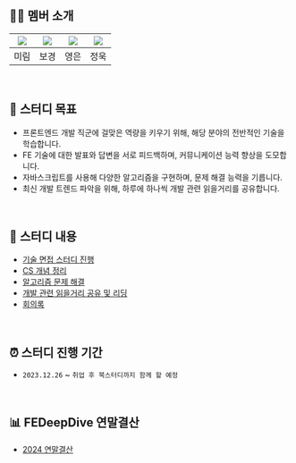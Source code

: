 ## 👩‍💻 멤버 소개

| [![](https://github.com/uraflower.png?width=200px)](https://github.com/uraflower) | [![](https://github.com/devkyoung2.png?width=200px)](https://github.com/devkyoung2) | [![](https://github.com/Young2un.png?width=200px)](https://github.com/Young2un) | [![](https://github.com/hatchling13.png?width=200px)](https://github.com/hatchling13) |
| :-------------------------------------------------------------------------------: | :---------------------------------------------------------------------------------: | :-----------------------------------------------------------------------------: | :-----------------------------------------------------------------------------------: |
|                                       미림                                        |                                        보경                                         |                                      영은                                       |                                         정욱                                          |

<br/>

## 🌟 스터디 목표

- 프론트엔드 개발 직군에 걸맞은 역량을 키우기 위해, 해당 분야의 전반적인 기술을 학습합니다.
- FE 기술에 대한 발표와 답변을 서로 피드백하며, 커뮤니케이션 능력 향상을 도모합니다.
- 자바스크립트를 사용해 다양한 알고리즘을 구현하며, 문제 해결 능력을 기릅니다.
- 최신 개발 트렌드 파악을 위해, 하루에 하나씩 개발 관련 읽을거리를 공유합니다.
<br/>

## 📖 스터디 내용

- [기술 면접 스터디 진행](https://github.com/FEstudyqq/Front-end)
- [CS 개념 정리](https://github.com/FEDeepDive/ComputerScience)
- [알고리즘 문제 해결](https://github.com/FEstudyqq/CodingTest)
- [개발 관련 읽을거리 공유 및 리딩](https://github.com/FEstudyqq/DaliyPost)
- [회의록](https://github.com/FEstudyqq/MeetingLog)
<br/>

## ⏰ 스터디 진행 기간

- `2023.12.26` ~ `취업 후 북스터디까지 함께 할 예정`
<br/>

## 📊 FEDeepDive 연말결산

- [2024 연말결산](https://github.com/FEDeepDive/MeetingLog/blob/main/log/2024%EC%97%B0%EB%A7%90%EA%B2%B0%EC%82%B0.md)
